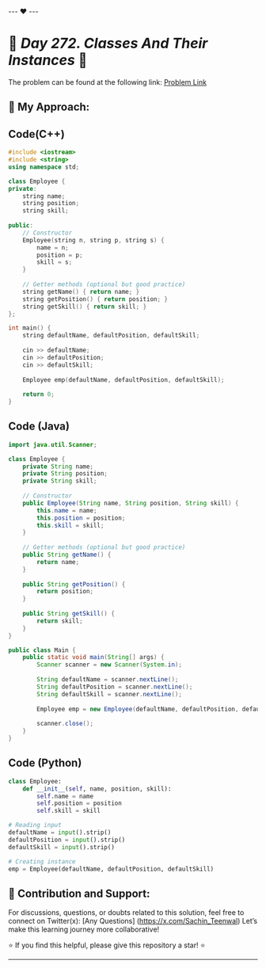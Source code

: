 --- ❤️ ---

# 🚀 _Day 272. Classes And Their Instances_ 🧠


The problem can be found at the following link: [Problem Link](https://www.interviewbit.com/problems/classes-and-their-instances/)

## 🎯 **My Approach:**


## Code(C++)
```cpp
#include <iostream>
#include <string>
using namespace std;

class Employee {
private:
    string name;
    string position;
    string skill;
    
public:
    // Constructor
    Employee(string n, string p, string s) {
        name = n;
        position = p;
        skill = s;
    }
    
    // Getter methods (optional but good practice)
    string getName() { return name; }
    string getPosition() { return position; }
    string getSkill() { return skill; }
};

int main() {
    string defaultName, defaultPosition, defaultSkill;
    
    cin >> defaultName;
    cin >> defaultPosition;
    cin >> defaultSkill;
    
    Employee emp(defaultName, defaultPosition, defaultSkill);
    
    return 0;
}
```

## Code (Java)

```java
import java.util.Scanner;

class Employee {
    private String name;
    private String position;
    private String skill;
    
    // Constructor
    public Employee(String name, String position, String skill) {
        this.name = name;
        this.position = position;
        this.skill = skill;
    }
    
    // Getter methods (optional but good practice)
    public String getName() {
        return name;
    }
    
    public String getPosition() {
        return position;
    }
    
    public String getSkill() {
        return skill;
    }
}

public class Main {
    public static void main(String[] args) {
        Scanner scanner = new Scanner(System.in);
        
        String defaultName = scanner.nextLine();
        String defaultPosition = scanner.nextLine();
        String defaultSkill = scanner.nextLine();
        
        Employee emp = new Employee(defaultName, defaultPosition, defaultSkill);
        
        scanner.close();
    }
}
```

## Code (Python)

```python
class Employee:
    def __init__(self, name, position, skill):
        self.name = name
        self.position = position
        self.skill = skill

# Reading input
defaultName = input().strip()
defaultPosition = input().strip()
defaultSkill = input().strip()

# Creating instance
emp = Employee(defaultName, defaultPosition, defaultSkill)
```



## 🎯 **Contribution and Support:**

For discussions, questions, or doubts related to this solution, feel free to connect on Twitter(x): [Any Questions] (https://x.com/Sachin_Teenwal) Let’s make this learning journey more collaborative!

⭐ If you find this helpful, please give this repository a star! ⭐

---
